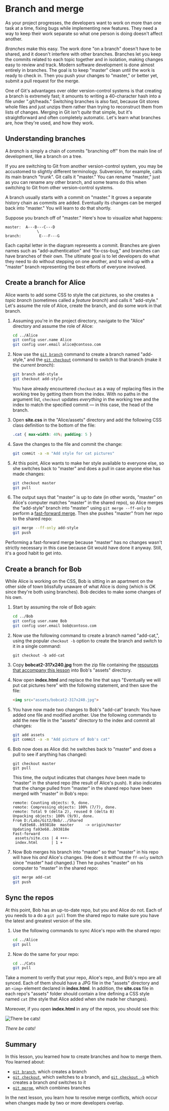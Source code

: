# Branch and merge

As your project progresses, the developers want to work on more than one task at a time, fixing bugs while implementing new features. They need a way to keep their work separate so what one person is doing doesn't affect another.

_Branches_ make this easy. The work done "on a branch" doesn't have to be shared, and it doesn't interfere with other branches. Branches let you keep the commits related to each topic together and in isolation, making changes easy to review and track. Modern software development is done almost entirely in branches. The goal is to keep "master" clean until the work is ready to check in. Then you push your changes to "master," or better yet, submit a pull request for the merge.

One of Git's advantages over older version-control systems is that creating a branch is extremely fast; it amounts to writing a 40-character hash into a file under ".git/heads." Switching branches is also fast, because Git stores whole files and just unzips them rather than trying to reconstruct them from lists of changes. Merging in Git isn't _quite_ that simple, but it's straightforward and often completely automatic. Let's learn what branches are, how they're used, and how they work.

## Understanding branches

A _branch_ is simply a chain of commits "branching off" from the main line of development, like a branch on a tree.

If you are switching to Git from another version-control system, you may be accustomed to slightly different terminology. Subversion, for example, calls its main branch "trunk". Git calls it "master." You can rename "master," just as you can rename any other branch, and some teams do this when switching to Git from other version-control systems.

A branch usually starts with a commit on "master." It grows a separate history chain as commits are added. Eventually its changes can be merged back into "master." You will learn to do that shortly.

Suppose you branch off of "master." Here's how to visualize what happens:

```
master:  A---B---C---D
              \
branch:        E---F---G
```

Each capital letter in the diagram represents a commit. Branches are given names such as "add-authentication" and "fix-css-bug," and branches can have branches of their own. The ultimate goal is to let developers do what they need to do without stepping on one another, and to wind up with a "master" branch representing the best efforts of everyone involved.

## Create a branch for Alice

Alice wants to add some CSS to style the cat pictures, so she creates a _topic branch_ (sometimes called a _feature branch_) and calls it "add-style." Let's assume the role of Alice, create the branch, and do some work in that branch.

1. Assuming you're in the project directory, navigate to the "Alice" directory and assume the role of Alice:

	```bash
	cd ../Alice
	git config user.name Alice
	git config user.email alice@contoso.com
	``` 

1. Now use the [`git branch`](https://git-scm.com/docs/git-branch) command to create a branch named "add-style," and the [`git checkout`](https://git-scm.com/docs/git-checkout) command to switch to that branch (make it the *current branch*):

	```bash
	git branch add-style
	git checkout add-style
	```

	You have already encountered `checkout` as a way of replacing files in the working tree by getting them from the index. With no paths in the argument list, `checkout` updates *everything* in the working tree and the index to match the specified commit — in this case, the head of the branch.

1. Open **site.css** in the "Alice/assets" directory and add the following CSS class definition to the bottom of the file:

	```css
	.cat { max-width: 40%; padding: 5 }
	```

1. Save the changes to the file and commit the change:

	```bash
	git commit -a -m "Add style for cat pictures"
	```

1. At this point, Alice wants to make her style available to everyone else, so she switches back to "master" and does a pull in case anyone else has made changes:

	```bash
	git checkout master
	git pull
	```

1. The output says that "master" is up to date (in other words, "master" on Alice's computer matches "master" in the shared repo), so Alice merges the "add-style" branch into "master" using `git merge --ff-only` to perform a [fast-forward merge](https://ariya.io/2013/09/fast-forward-git-merge). Then she pushes "master" from her repo to the shared repo:

	```bash
	git merge --ff-only add-style
	git push
	```

Performing a fast-forward merge because "master" has no changes wasn't strictly necessary in this case because Git would have done it anyway. Still, it's a good habit to get into.

## Create a branch for Bob

While Alice is working on the CSS, Bob is sitting in an apartment on the other side of town blissfully unaware of what Alice is doing (which is OK since they're both using branches). Bob decides to make some changes of his own.

1. Start by assuming the role of Bob again:

	```bash
	cd ../Bob
	git config user.name Bob
	git config user.email bob@contoso.com
	```

1. Now use the following command to create a branch named "add-cat,", using the popular `checkout -b` option to create the branch and switch to it in a single command:

	```
	git checkout -b add-cat
	```

1. Copy **bobcat2-317x240.jpg** from the zip file containing the [resources that accompany this lesson](https://topcs.blob.core.windows.net/public/git-resources.zip) into Bob's "assets" directory.

1. Now open **index.html** and replace the line that says "Eventually we will put cat pictures here" with the following statement, and then save the file:

	```html
	<img src="assets/bobcat2-317x240.jpg">
	```

1. You have now made two changes to Bob's "add-cat" branch: You have added one file and modified another. Use the following commands to add the new file in the "assets" directory to the index and commit all changes: 

	```bash
	git add assets
	git commit -a -m "Add picture of Bob's cat"
	```

1. Bob now does as Alice did: he switches back to "master" and does a pull to see if anything has changed:

	```
	git checkout master
	git pull
	```

	This time, the output indicates that changes *have* been made to "master" in the shared repo (the result of Alice's push). It also indicates that the change pulled from "master" in the shared repo have been merged with "master" in Bob's repo:

	```
	remote: Counting objects: 9, done.
	remote: Compressing objects: 100% (7/7), done.
	remote: Total 9 (delta 2), reused 0 (delta 0)
	Unpacking objects: 100% (9/9), done.
	From D:/Labs/Git2/Bob/../Shared
	   fa93e68..b93818e  master     -> origin/master
	Updating fa93e68..b93818e
	Fast-forward
	 assets/site.css | 4 +++-
	 index.html      | 1 +
	```

1. Now Bob merges his branch into "master" so that "master" in his repo will have his *and* Alice's changes. (He does it without the `ff-only` switch since "master" had changed.) Then he pushes "master" on his computer to "master" in the shared repo: 

	```bash
	git merge add-cat
	git push
	```

## Sync the repos

At this point, Bob has an up-to-date repo, but you and Alice do not. Each of you needs to a do a `git pull` from the shared repo to make sure you have the latest and greatest version of the site.

1. Use the following commands to sync Alice's repo with the shared repo: 

	```bash
	cd ../Alice
	git pull
	```

1. Now do the same for your repo: 

	```bash
	cd ../Cats
	git pull
	```

Take a moment to verify that your repo, Alice's repo, and Bob's repo are all synced. Each of them should have a JPG file in the "assets" directory and an `<img>` element declared in **index.html**. In addition, the **site.css** file in each repo's "assets" folder should contain a line defining a CSS style named `cat` (the style that Alice added when she made her changes).

Moreover, if you open **index.html** in any of the repos, you should see this:

![There be cats!](media/first-cat.png)

_There be cats!_

## Summary

In this lesson, you learned how to create branches and how to merge them. You learned about:

- [`git branch`](https://git-scm.com/docs/git-branch), which creates a branch
- [`git checkout`](https://git-scm.com/docs/git-checkout), which switches to a branch, and [`git checkout -b`](https://git-scm.com/docs/git-checkout) which creates a branch *and* switches to it
- [`git merge`](https://git-scm.com/docs/git-merge), which combines branches

In the next lesson, you learn how to resolve merge conflicts, which occur when changes made by two or more developers overlap.
